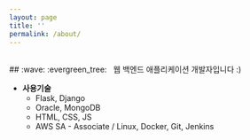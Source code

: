 ```yaml
---
layout: page
title: ''
permalink: /about/
---
```


<br>
## :wave: :evergreen_tree: &nbsp; 웹 백엔드 애플리케이션 개발자입니다 :)

- **사용기술**
    - Flask, Django
    - Oracle, MongoDB
    - HTML, CSS, JS
    - AWS SA - Associate / Linux, Docker, Git, Jenkins

[//]: # (<br>)

[//]: # (## :wave: 자기 소개)

[//]: # ()
[//]: # (안녕하세요, 저는 이제 2년차에 접어든 주니어 개발자입니다.<br>)

[//]: # ()
[//]: # (아직 부족한 점도 많고, 앞으로 공부할 것들이 많아)

[//]: # (이 개인블로그에 꾸준히 공부한 것들을 정리하고 있습니다.:computer:<br>)

[//]: # ()
[//]: # (1. 지금까지의 **<a href="{{ site.github.url }}{% link _posts/etc/2021-04-17-project-experiences.markdown %}" target="_blank">개발 경험</a>**을 정리중입니다.)

[//]: # ()
[//]: # (2. 파이썬 Flask 와 Django 를 활용한 사이드 프로젝트도 진행하는 중입니다.)

[//]: # (- **<a href="https://github.com/daesungRa/newsmine" target="_blank">뉴스마인 API 서버 코드</a>**)

[//]: # (- **<a href="https://github.com/daesungRa/newsmine-web" target="_blank">뉴스마인 웹 코드</a>**)

[//]: # (- 컨셉은 내가 원하는 키워드를 등록해 놓고, 원하는 시간에 주기적으로 키워드에 해당하는 뉴스를 메일로 받아보는 서비스입니다. &#40;진행중입니다&#41;)

[//]: # ()
[//]: # (3. Docker - Nginx - Flask 베이스 이미지 만들기 포스트입니다.)

[//]: # (- **<a href="{{ site.github.url }}{% link _posts/docker/2020-10-10-docker-config.markdown %}" target="_blank">Docker 실습 환경 만들기</a>**)

[//]: # (- **<a href="{{ site.github.url }}{% link _posts/docker/2020-10-11-docker-base.markdown %}" target="_blank">Base 우분투 이미지 만들기</a>**)

[//]: # (- **<a href="{{ site.github.url }}{% link _posts/docker/2020-10-14-docker-base-python.markdown %}" target="_blank">Base 파이썬 개발환경 만들기</a>**)

[//]: # (- **<a href="{{ site.github.url }}{% link _posts/docker/2020-10-18-docker-nginx.markdown %}" target="_blank">Nginx 이미지 만들기</a>**)

[//]: # (- **<a href="{{ site.github.url }}{% link _posts/docker/2020-10-19-docker-flask.markdown %}" target="_blank">Flask 이미지 만들기</a>**)

[//]: # (- Flask 베이스 도커 이미지는 뉴스마인 서버에서 사용중입니다.)

[//]: # ()
[//]: # (저는 <a href="{{ site.github.url }}{% link _posts/daily/2020-05-23-namu.markdown %}" target="_blank">소나무같은 개발자</a>가)

[//]: # (되고 싶습니다.<br>)

[//]: # (그래서 항상 일을 함에 있어 일관성이 있고 정직하고자 노력하고 있습니다.)

[//]: # ()
[//]: # (언젠가는 누군가에게 버팀목이 될 수 있으면 좋겠네요!:evergreen_tree:)
